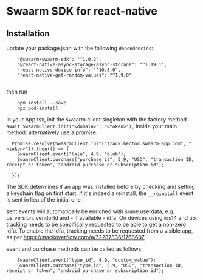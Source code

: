 # Swaarm SDK for react-native

## Installation

update your package.json with the following `dependencies`:

```
    "@swaarm/swaarm-sdk": "^1.0.2",
    "@react-native-async-storage/async-storage": "^1.19.1",
    "react-native-device-info": "^10.8.0",
    "react-native-get-random-values": "^1.9.0"


```

then run 
```
    npm install --save
    npx pod-install

```

In your App.tsx, init the swaarm client singleton with the factory method `await SwaarmClient.init("<domain>", "<token>");` inside your main method. alternatively use a promise.


```
  Promise.resolve(SwaarmClient.init("track.hector.swaarm-app.com", "<token>")).then(() => {
    SwaarmClient.event("lala", 4.9, "blub");
    SwaarmClient.purchase("purchase_it", 5.9, "USD", "transaction ID, receipt or token", "android purchase or subscription id");

  });

```


The SDK determines if an app was installed before by checking and setting a keychain flag on first start. if it's indeed a reinstall, the `__reinstall` event is sent in lieu of the initial one.

sent events will automatically be enriched with some userdata, e.g. os_version, vendorId and - if available - idfa.
On devices using ios14 and up, tracking needs to be specifically requested to be able to get a non-zero idfa. To enable the idfa,
tracking needs to be requested from a visible app, as per https://stackoverflow.com/a/72287836/1768607


event and purchase methods can be called as follows:

```
    SwaarmClient.event("type_id", 4.9, "custom_value");
    SwaarmClient.purchase("type_id", 5.9, "USD", "transaction ID, receipt or token", "android purchase or subscription id");
```
